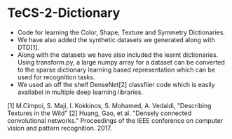 # TeCS-2-Dictionary
* Code for learning the Color, Shape, Texture and Symmetry Dictionaries.
* We have also added the synthetic datasets we generated along with DTD[1].
* Along with the datasets we have also included the learnt dictionaries. Using transform.py, a large numpy array for a dataset can be converted to the sparse dictionary learning based representation which can be used for recognition tasks.
* We used an off the shelf DenseNet[2] classfiier code which is easily availabel in multiple deep learning libraries.



[1] M.Cimpoi, S. Maji, I. Kokkinos, S. Mohamed, A. Vedaldi, "Describing Textures in the Wild" 
[2] Huang, Gao, et al. "Densely connected convolutional networks." Proceedings of the IEEE conference on computer vision and pattern recognition. 2017.
